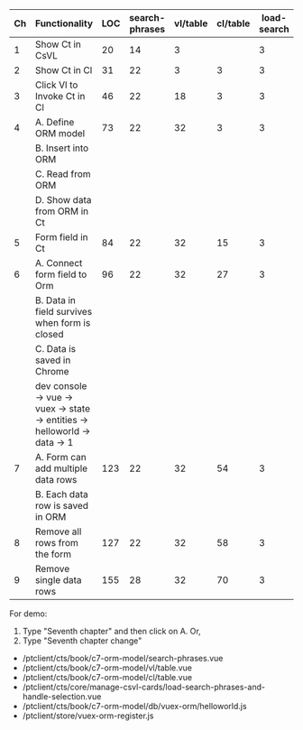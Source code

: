 | Ch  | Functionality                                                              | LOC | search-phrases | vl/table | cl/table | load-search | orm/helloworld | store/vuex-orm |
| --- | -------------------------------------------------------------------------- | --- | -------------- | -------- | -------- | ----------- | -------------- | -------------- |
| 1   | Show Ct in CsVL                                                            | 20  | 14             | 3        |          | 3           |                |
| 2   | Show Ct in Cl                                                              | 31  | 22             | 3        | 3        | 3           |                |
| 3   | Click Vl to Invoke Ct in Cl                                                | 46  | 22             | 18       | 3        | 3           |                |
| 4   | A. Define ORM model                                                        | 73  | 22             | 32       | 3        | 3           | 11             | 2              |
|     | B. Insert into ORM                                                         |     |                |          |          |             |                |
|     | C. Read from ORM                                                           |     |                |          |          |             |                |
|     | D. Show data from ORM in Ct                                                |     |                |          |          |             |                |
| 5   | Form field in Ct                                                           | 84  | 22             | 32       | 15       | 3           | 10             | 2              |
| 6   | A. Connect form field to Orm                                               | 96  | 22             | 32       | 27       | 3           | 11             | 2              |
|     | B. Data in field survives when form is closed                              |     |                |          |          |             |                |
|     | C. Data is saved in Chrome                                                 |     |                |          |          |             |                |
|     | dev console -> vue -> vuex -> state -> entities -> helloworld -> data -> 1 |     |                |          |          |             |                |
| 7   | A. Form can add multiple data rows                                         | 123 | 22             | 32       | 54       | 3           | 11             | 2              |
|     | B. Each data row is saved in ORM                                           |     |                |          |          |             |                |
| 8   | Remove all rows from the form                                              | 127 | 22             | 32       | 58       | 3           | 11             | 2              |
| 9   | Remove single data rows                                                    | 155 | 28             | 32       | 70       | 3           | 11             | 2              |

For demo:

1. Type "Seventh chapter" and then click on A. Or,
2. Type "Seventh chapter change"

- /ptclient/cts/book/c7-orm-model/search-phrases.vue
- /ptclient/cts/book/c7-orm-model/vl/table.vue
- /ptclient/cts/book/c7-orm-model/cl/table.vue
- /ptclient/cts/core/manage-csvl-cards/load-search-phrases-and-handle-selection.vue
- /ptclient/cts/book/c7-orm-model/db/vuex-orm/helloworld.js
- /ptclient/store/vuex-orm-register.js
